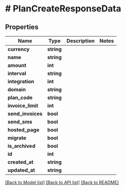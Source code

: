 # # PlanCreateResponseData

## Properties

Name | Type | Description | Notes
------------ | ------------- | ------------- | -------------
**currency** | **string** |  |
**name** | **string** |  |
**amount** | **int** |  |
**interval** | **string** |  |
**integration** | **int** |  |
**domain** | **string** |  |
**plan_code** | **string** |  |
**invoice_limit** | **int** |  |
**send_invoices** | **bool** |  |
**send_sms** | **bool** |  |
**hosted_page** | **bool** |  |
**migrate** | **bool** |  |
**is_archived** | **bool** |  |
**id** | **int** |  |
**created_at** | **string** |  |
**updated_at** | **string** |  |

[[Back to Model list]](../../README.md#models) [[Back to API list]](../../README.md#endpoints) [[Back to README]](../../README.md)
